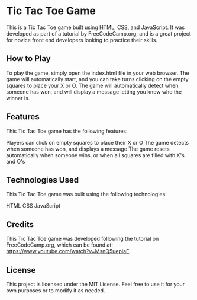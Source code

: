 # Tic Tac Toe Game
This is a Tic Tac Toe game built using HTML, CSS, and JavaScript. It was developed as part of a tutorial by FreeCodeCamp.org, and is a great project for novice front end developers looking to practice their skills.

## How to Play
To play the game, simply open the index.html file in your web browser. The game will automatically start, and you can take turns clicking on the empty squares to place your X or O. The game will automatically detect when someone has won, and will display a message letting you know who the winner is.

## Features
This Tic Tac Toe game has the following features:

Players can click on empty squares to place their X or O
The game detects when someone has won, and displays a message
The game resets automatically when someone wins, or when all squares are filled with X's and O's

## Technologies Used
This Tic Tac Toe game was built using the following technologies:

HTML
CSS
JavaScript

## Credits
This Tic Tac Toe game was developed following the tutorial on FreeCodeCamp.org, which can be found at: https://www.youtube.com/watch?v=MsnQ5uepIaE

## License
This project is licensed under the MIT License. Feel free to use it for your own purposes or to modify it as needed.